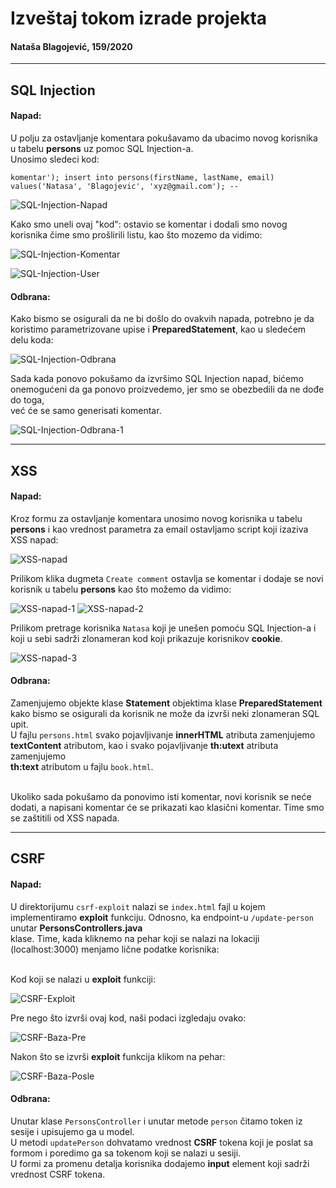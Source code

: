# Izveštaj tokom izrade projekta
#### Nataša Blagojević, 159/2020

<hr>

## SQL Injection

#### Napad:
U polju za ostavljanje komentara pokušavamo da ubacimo novog korisnika u tabelu **persons** uz pomoc SQL Injection-a. <br>
Unosimo sledeci kod:

```
komentar'); insert into persons(firstName, lastName, email) values('Natasa', 'Blagojevic', 'xyz@gmail.com'); --
``` 

![SQL-Injection-Napad](./slike/sql-injection-napad.png)

Kako smo uneli ovaj "kod": ostavio se komentar i dodali smo novog korisnika čime smo prošlirili listu, kao što mozemo da vidimo: 

![SQL-Injection-Komentar](./slike/sql-injection-ostavljen-komentar.png)

![SQL-Injection-User](./slike/sql-injection-user.png)


#### Odbrana:

Kako bismo se osigurali da ne bi došlo do ovakvih napada, potrebno je da koristimo parametrizovane upise i **PreparedStatement**, kao u sledećem delu koda:

![SQL-Injection-Odbrana](./slike/sql-injection-odbrana.png)

Sada kada ponovo pokušamo da izvršimo SQL Injection napad, bićemo onemogućeni da ga ponovo proizvedemo, jer smo se obezbedili da ne dođe do toga, <br>
već će se samo generisati komentar.

![SQL-Injection-Odbrana-1](./slike/sql_injection_komentar.png)

<hr>

## XSS 

#### Napad:
Kroz formu za ostavljanje komentara unosimo novog korisnika u tabelu **persons** i kao vrednost parametra za email ostavljamo script koji izaziva XSS napad:

![XSS-napad](./slike/XSS-napad.png)

Prilikom klika dugmeta `Create comment` ostavlja se komentar i dodaje se novi korisnik u tabelu **persons** kao što možemo da vidimo:

![XSS-napad-1](./slike/XSS-napad-1.png)
![XSS-napad-2](./slike/XSS-napad-2.png)

Prilikom pretrage korisnika `Natasa` koji je unešen pomoću SQL Injection-a i koji u sebi sadrži zlonameran kod koji prikazuje korisnikov **cookie**.

![XSS-napad-3](./slike/XSS-napad-3.png)

#### Odbrana:

Zamenjujemo objekte klase **Statement** objektima klase **PreparedStatement** kako bismo se osigurali da korisnik ne može da izvrši neki zlonameran SQL upit. <br>
U fajlu `persons.html` svako pojavljivanje **innerHTML** atributa zamenjujemo **textContent** atributom, kao i svako pojavljivanje **th:utext** atributa zamenjujemo <br> 
**th:text** atributom u fajlu `book.html`. <br> <br>

Ukoliko sada pokušamo da ponovimo isti komentar, novi korisnik se neće dodati, a napisani komentar će se prikazati kao klasični komentar. Time smo se zaštitili od XSS napada.

<hr>

## CSRF 

#### Napad:

U direktorijumu `csrf-exploit` nalazi se `index.html` fajl u kojem implementiramo **exploit** funkciju. Odnosno, ka endpoint-u `/update-person` unutar **PersonsControllers.java** <br>
klase. Time, kada kliknemo na pehar koji se nalazi na lokaciji (localhost:3000) menjamo lične podatke korisnika:
<br>
<br>

Kod koji se nalazi u **exploit** funkciji: 

![CSRF-Exploit](./slike/csrf-napad-2.png)

Pre nego što izvrši ovaj kod, naši podaci izgledaju ovako:

![CSRF-Baza-Pre](./slike/csrf-napad-3.png)

Nakon što se izvrši **exploit** funkcija klikom na pehar:

![CSRF-Baza-Posle](./slike/csrf-napad-1.png)

#### Odbrana: 

Unutar klase `PersonsController` i unutar metode `person` čitamo token iz sesije i upisujemo ga u model. <br>
U metodi `updatePerson` dohvatamo vrednost **CSRF** tokena koji je poslat sa formom i poredimo ga sa tokenom koji se nalazi u sesiji. <br>
U formi za promenu detalja korisnika dodajemo **input** element koji sadrži vrednost CSRF tokena.
